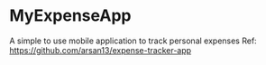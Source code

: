 # MyExpenseApp
A simple to use mobile application to track personal expenses 
Ref: https://github.com/arsan13/expense-tracker-app
